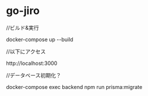 # go-jiro


//ビルド&実行

docker-compose up --build

//以下にアクセス

http://localhost:3000

//データベース初期化？

docker-compose exec backend npm run prisma:migrate

